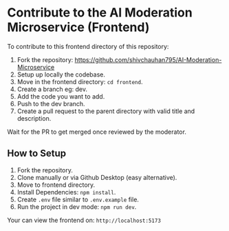 # Contribute to the AI Moderation Microservice (Frontend)

To contribute to this frontend directory of this repository:

1. Fork the repository: https://github.com/shivchauhan795/AI-Moderation-Microservice
2. Setup up locally the codebase.
3. Move in the frontend directory: `cd frontend`.
3. Create a branch eg: dev.
4. Add the code you want to add.
5. Push to the dev branch.
6. Create a pull request to the parent directory with valid title and description.

Wait for the PR to get merged once reviewed by the moderator.

## How to Setup

1. Fork the repository.
2. Clone manually or via Github Desktop (easy alternative).
3. Move to frontend directory.
4. Install Dependencies: `npm install`.
5. Create `.env` file similar to `.env.example` file.
6. Run the project in dev mode: `npm run dev`.

Your can view the frontend on: `http://localhost:5173`